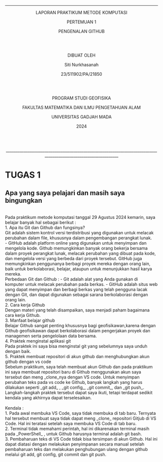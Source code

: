 ---
<p align="center">
LAPORAN PRAKTIKUM METODE KOMPUTASI
<p> 
<p align="center">
PERTEMUAN 1   
<p>
<p align="center">
PENGENALAN GITHUB
<p>
<br>
<br>
<p align="center">
DIBUAT OLEH  
<p>
<p align="center">
Siti Nurkhasanah
<p>
<p align="center">
23/511902/PA/21850
<p>
<br>
<br>
<p align="center">
PROGRAM STUDI GEOFISIKA
<p>
<p align="center">
FAKULTAS MATEMATIKA DAN ILMU PENGETAHUAN ALAM
<p>
<p align="center">
UNIVERSITAS GADJAH MADA
<p>
<p align="center">
2024
<p>
<br>
<br>
<p align="center">
____________________________________________________________________________________________________________________
<p>
  
# TUGAS 1

## Apa yang saya pelajari dan masih saya bingungkan 
<br>
Pada praktikum metode komputasi tanggal 29 Agustus 2024 kemarin, saya belajar banyak hal sebagai berikut :
<br>
1. Apa itu Git dan Github dan fungsinya?
<br>
Git adalah sistem kontrol versi terdistribusi yang digunakan untuk melacak perubahan dalam file, khususnya dalam pengembangan perangkat lunak.
<br>
- GitHub adalah platform online yang digunakan untuk menyimpan dan mengelola kode. Github memungkinkan banyak orang bekerja bersama dalam proyek perangkat lunak, melacak perubahan yang dibuat pada kode, dan mengelola versi yang berbeda dari proyek tersebut. GitHub juga memungkinkan penggunanya berbagi proyek mereka dengan orang lain, baik untuk berkolaborasi, belajar, ataupun untuk  menunjukkan hasil karya mereka. 
<br>
Perbedaan Git dan Github :
- Git adalah alat yang Anda gunakan di komputer untuk melacak perubahan pada berkas.
- GitHub adalah situs web yang dapat menyimpan dan berbagi berkas yang telah pengguna lacak dengan Git, dan dapat digunakan sebagai sarana berkolaborasi dengan orang lain.
<br>
2. Cara kerja Github
<br>
Dengan materi yang telah disampaikan, saya menjadi paham bagaimana cara kerja Github.
<br>
3. Manfaat belajar github
<br>
Belajar Github sangat penting khususnya bagi geofisikawan,karena dengan Github geofisikawan dapat berkolaborasi dalam pengerjakan proyek dan managemen serta pengelolaan data bersama. 
<br>
4. Praktek menginstal aplikasi git
<br>
Pada praktek ini saya bisa menginstal git yang sebelumnya saya unduh dengan baik.
<br>
5. Praktek membuat repositori di akun github dan menghubungkan akun github dengan vs code
<br>
Sebelum praktikum, saya telah membuat akun Github dan pada praktikum ini saya membuat repositori baru di Github menggunakan akun saya tersebut dan meng _clone_nya dengan VS code. Untuk menyimpan perubahan teks pada vs code ke Github, banyak langkah yang harus dilakukan seperti _git add_ , _git config_, _git commit_, dan _git push_. Langkah-langkah praktek tersebut dapat saya ikuti, tetapi terdapat sedikit kendala yang akhirnya dapat terselesaikan.
<br>
<br>
Kendala :
<br>
1. Pada awal membuka VS Code, saya tidak membuka di tab baru. Ternyata hal tersebut membuat saya tidak dapat meng _clone_ repositori Gitjub di VS Code. Hal ini teratasi setelah saya membuka VS Code di tab baru.
<br>
2. Terminal tidak memahami perintah, hal ini dikarenakan terminal masih pada _PowerShell_ , untuk Github harusnya terminal adalah git bash.
<br>
3. Pembaharuan teks di VS Code tidak bisa tersimpan di akun Github. Hal ini dapat diatasi dengan melakukan penyimpanan secara manual setelah pembaharuan teks dan melakukan  penghubungan ulang dengan github melalui git add, git config, git commit dan git push. 
<br>
